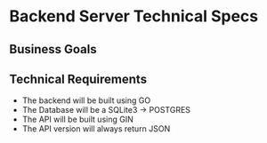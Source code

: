 # Backend Server Technical Specs

## Business Goals

## Technical Requirements
- The backend will be built using GO
- The Database will be a SQLite3 -> POSTGRES
- The API will be built using GIN
- The API version will always return JSON
